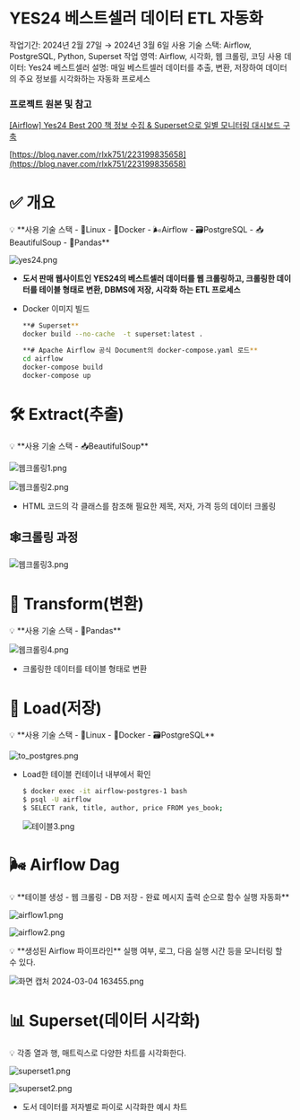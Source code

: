 # YES24 베스트셀러 데이터 ETL 자동화

작업기간: 2024년 2월 27일 → 2024년 3월 6일
사용 기술 스택: Airflow, PostgreSQL, Python, Superset
작업 영역: Airflow, 시각화, 웹 크롤링, 코딩
사용 데이터: Yes24 베스트셀러
설명: 매일 베스트셀러 데이터를 추출, 변환, 저장하여 데이터의 주요 정보를 시각화하는 자동화 프로세스

### 프로젝트 원본 및 참고

[[Airflow] Yes24 Best 200 책 정보 수집 & Superset으로 일별 모니터링 대시보드 구축](https://blog.naver.com/rlxk751/223199835658)

[https://blog.naver.com/rlxk751/223199835658](https://blog.naver.com/rlxk751/223199835658)

# ✅ 개요

<aside>
💡 **사용 기술 스택
- 🐧Linux
- 🐳Docker
- 🌬️Airflow
- 🗃️PostgreSQL
- 📥BeautifulSoup
- 🐼Pandas**

</aside>

![yes24.png](imgs/yes24.png)

- **도서 판매 웹사이트인 YES24의 베스트셀러 데이터를 웹 크롤링하고, 크롤링한 데이터를 테이블 형태로 변환, DBMS에 저장, 시각화 하는 ETL 프로세스**

- Docker 이미지 빌드
    
    ```bash
    **# Superset**
    docker build --no-cache  -t superset:latest .
    ```
    
    ```bash
    **# Apache Airflow 공식 Document의 docker-compose.yaml 로드**
    cd airflow
    docker-compose build
    docker-compose up
    ```
    

# 🛠️ Extract(추출)

<aside>
💡 **사용 기술 스택
- 📥BeautifulSoup**

</aside>

![웹크롤링1.png](imgs/%25EC%259B%25B9%25ED%2581%25AC%25EB%25A1%25A4%25EB%25A7%25811.png)

![웹크롤링2.png](imgs/%25EC%259B%25B9%25ED%2581%25AC%25EB%25A1%25A4%25EB%25A7%25812.png)

- HTML 코드의 각 클래스를 참조해 필요한 제목, 저자, 가격 등의 데이터 크롤링

## 🕸️크롤링 과정

![웹크롤링3.png](imgs/%25EC%259B%25B9%25ED%2581%25AC%25EB%25A1%25A4%25EB%25A7%25813.png)

# 🔄 Transform(변환)

<aside>
💡 **사용 기술 스택
- 🐼Pandas**

</aside>

![웹크롤링4.png](imgs/%25EC%259B%25B9%25ED%2581%25AC%25EB%25A1%25A4%25EB%25A7%25814.png)

- 크롤링한 데이터를 테이블 형태로 변환

# 💾 Load(저장)

<aside>
💡 **사용 기술 스택
- 🐧Linux
- 🐳Docker
- 🗃️PostgreSQL**

</aside>

![to_postgres.png](imgs/to_postgres.png)

- Load한 테이블 컨테이너 내부에서 확인
    
    ```bash
    $ docker exec -it airflow-postgres-1 bash
    $ psql -U airflow
    $ SELECT rank, title, author, price FROM yes_book;
    ```
    
    ![테이블3.png](imgs/%25ED%2585%258C%25EC%259D%25B4%25EB%25B8%25943.png)
    

# **🌬️ Airflow Dag**

<aside>
💡 **테이블 생성 - 웹 크롤링 - DB 저장 - 완료 메시지 출력 순으로 함수 실행 자동화**

</aside>

![airflow1.png](imgs/airflow1.png)

![airflow2.png](imgs/airflow2.png)

<aside>
💡 **생성된 Airflow 파이프라인**
실행 여부, 로그, 다음 실행 시간 등을 모니터링 할 수 있다.

</aside>

![화면 캡처 2024-03-04 163455.png](imgs/%25ED%2599%2594%25EB%25A9%25B4_%25EC%25BA%25A1%25EC%25B2%2598_2024-03-04_163455.png)

# 📊 Superset(데이터 시각화)

<aside>
💡 각종 열과 행, 매트릭스로 다양한 차트를 시각화한다.

</aside>

![superset1.png](imgs/superset1.png)

![superset2.png](imgs/superset2.png)

- 도서 데이터를 저자별로 파이로 시각화한 예시 차트